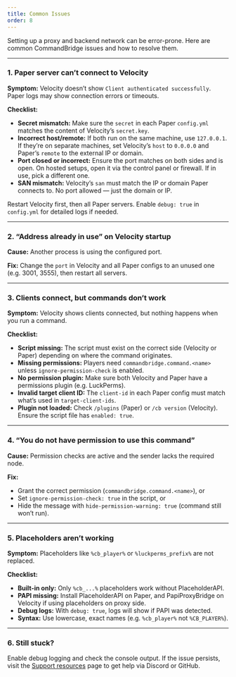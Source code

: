 ```yaml
---
title: Common Issues
order: 8
---
```


Setting up a proxy and backend network can be error-prone. Here are common CommandBridge issues and how to resolve them.

---

### 1. Paper server can’t connect to Velocity

**Symptom:** Velocity doesn’t show `Client authenticated successfully`. Paper logs may show connection errors or timeouts.

**Checklist:**

- **Secret mismatch:** Make sure the `secret` in each Paper `config.yml` matches the content of Velocity’s `secret.key`.
- **Incorrect host/remote:** If both run on the same machine, use `127.0.0.1`. If they’re on separate machines, set Velocity’s `host` to `0.0.0.0` and Paper’s `remote` to the external IP or domain.
- **Port closed or incorrect:** Ensure the port matches on both sides and is open. On hosted setups, open it via the control panel or firewall. If in use, pick a different one.
- **SAN mismatch:** Velocity’s `san` must match the IP or domain Paper connects to. No port allowed — just the domain or IP.

Restart Velocity first, then all Paper servers. Enable `debug: true` in `config.yml` for detailed logs if needed.

---

### 2. “Address already in use” on Velocity startup

**Cause:** Another process is using the configured port.

**Fix:** Change the `port` in Velocity and all Paper configs to an unused one (e.g. 3001, 3555), then restart all servers.

---

### 3. Clients connect, but commands don’t work

**Symptom:** Velocity shows clients connected, but nothing happens when you run a command.

**Checklist:**

- **Script missing:** The script must exist on the correct side (Velocity or Paper) depending on where the command originates.
- **Missing permissions:** Players need `commandbridge.command.<name>` unless `ignore-permission-check` is enabled.
- **No permission plugin:** Make sure both Velocity and Paper have a permissions plugin (e.g. LuckPerms).
- **Invalid target client ID:** The `client-id` in each Paper config must match what’s used in `target-client-ids`.
- **Plugin not loaded:** Check `/plugins` (Paper) or `/cb version` (Velocity). Ensure the script file has `enabled: true`.

---

### 4. “You do not have permission to use this command”

**Cause:** Permission checks are active and the sender lacks the required node.

**Fix:**

- Grant the correct permission (`commandbridge.command.<name>`), or  
- Set `ignore-permission-check: true` in the script, or  
- Hide the message with `hide-permission-warning: true` (command still won’t run).

---

### 5. Placeholders aren’t working

**Symptom:** Placeholders like `%cb_player%` or `%luckperms_prefix%` are not replaced.

**Checklist:**

- **Built-in only:** Only `%cb_...%` placeholders work without PlaceholderAPI.
- **PAPI missing:** Install PlaceholderAPI on Paper, and PapiProxyBridge on Velocity if using placeholders on proxy side.
- **Debug logs:** With `debug: true`, logs will show if PAPI was detected.
- **Syntax:** Use lowercase, exact names (e.g. `%cb_player%` not `%CB_PLAYER%`).

---

### 6. Still stuck?

Enable debug logging and check the console output. If the issue persists, visit the [Support resources](support-resources.md) page to get help via Discord or GitHub.
